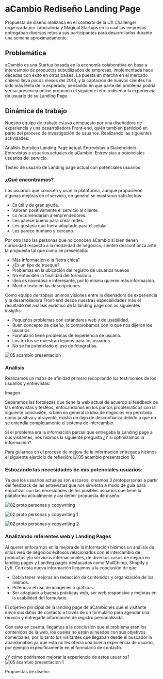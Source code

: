 # aCambio Rediseño Landing Page

Propuesta de diseño realizada en el contexto de la UX Challenger organizada por Laboratoria y Magical Startups en la cual las empresas entregaban diversos retos a sus participantes para desarrollarlos durante una semana aproximadamente.

## Problemática
aCambio es una Startup basada en la economía colaborativa en base a intercambio de productos subutilizados de empresas, implementada hace décadas con éxito en otros países. La puesta en marcha en el mercado chileno lleva pocos meses del 2018, y la captación de nuevos clientes ha sido más lenta de lo esperado, pensando en que parte del problema podría ser su presencia online proponen el siguiente reto: rediseñar la experiencia de usuario de su Landing Page.

## Dinámica de trabajo
Nuestro equipo de trabajo estuvo compuesto por una diseñadora de experiencia y una desarrolladora Front-end, quién también participó en parte del proceso de investigación de usuarios. Realizando las siguientes actividades:

Análisis Eurístico Landing Page actual.
Entrevistas a Stakeholders.
Entrevistas a usuarios actuales de aCambio.
Entrevistas a potenciales usuarios del servicio.

Testeo de usuario de Landing page actual con potenciales usuarios.

### ¿Qué encontramos?

Los usuarios que conocen y usan la plataforma, aunque propusieron algunas mejoras en el servicio, en general se mostraron satisfechos:

- Es útil y de gran ayuda.
- Valoran positivamente el servicio al cliente.
- Lo recomendarían a emprendedores.
- Les parece bueno para crear redes.
- Les gustaría que fuera adaptado para el celular
- Les parece humano y cercano.

Por otro lado las personas que no conocen aCambio si bien tienen curiosidad respecto a la modalidad de negocios, sienten desconfianza ante la propuesta tal que como se presentaba:
- Más información o la “letra chica”
- ¿Es un tipo de trueque?
- Problemas en la ubicación del registro de usuarios nuevos
- No entienden la finalidad del formulario.
- Idea es novedosa e interesante, por lo mismo quieren más información.
- Mucho texto en las descripciones.

Como equipo de trabajo unimos visiones entre la diseñadora de experiencia y la desarrolladora Front-end desde nuestras especialidades más el resultado del análisis eurístico de la landing page con os siguientes insigths:

- Pequeños problemas con estándares web y de usabilidad.
- Buen concepto de diseño, lo comprobamos con lo que nos dijeron los usuarios.
- Formulario tiene problemas de experiencia de usuario.
- Los textos se muestran lejanos para los usuarios.
- No se ha potenciado el uso de fotografías.

![05 acambio presentacion](https://user-images.githubusercontent.com/32280840/45605565-4d12f380-ba14-11e8-9286-d0f4b0594477.png)


### Análisis
Realizamos un mapa de afinidad primero recopilando los testimonios de los usuarios y entrevistas:

Imagen

Separamos las fortalezas que tiene la web actual de acuerdo al feedback de las entrevistas y testeos, enfocandonos en los puntos problemáticos con la siguiente conclusión, si bien en general la idea de negocios era percibida como positiva y atrayente, existía un dejo de desconfianza debido a que no se entendía completamente el sistema de intercambio.

Si el problema era la información parcial que entregaba la Landing page a sus visitantes, nos hicimos la siguiente pregunta ¿Y si optimizamos la información?

Para guiarnos en el proceso de mejora de la información entregada hicimos el siguiente ejercicio de reflexión:
![05 acambio presentacion 10](https://user-images.githubusercontent.com/32280840/45605681-25705b00-ba15-11e8-9e7f-8f2de39ef0e9.png)

### Esbozando las necesidades de mis potenciales usuarios:
Ya que los usuarios actuales son escasos, creamos 3 protopersonas a partir del feedback de las entrevistas que nos sirvieran a modo  de guía para empatizar con las necesidades de los posibles usuarios que tiene la plataforma actualmente y así definir propuesta de diseño.

![02 proto personas y copywriting](https://user-images.githubusercontent.com/32280840/45605568-5308d480-ba14-11e8-93aa-11b4ffde9143.png)

![02 proto personas y copywriting 1](https://user-images.githubusercontent.com/32280840/45605571-5734f200-ba14-11e8-8987-6e6d80f4208c.png)

![02 proto personas y copywriting 2](https://user-images.githubusercontent.com/32280840/45605574-5ac87900-ba14-11e8-93fc-6132108ab419.png)

### Analizando referentes web y Landing Pages
Al querer enfocarnos en la mejora de la información hicimos un análisis de sitios web de negocios éxitosos relacionados con el intercambio de productos y/o servicios internacionales, de diversos casos de mejora en landing pages y Landing pages destacadas como MailChimp, Shopify y Lyft. Con esta nueva información llegamos a la conclusión de que:

- Debía tener mejoras en redacción de contenidos y organización de los mismos.
- Potenciar el uso de imágenes o gráficos.
- Ser adaptado a buenas prácticas web, ser web responsive y mejoras en la usabilidad del formulario.

El objetivo principal de la landing page de aCambiones que el visitante envié sus datos de contacto a través de un formulario para agendar una reunión y entregarle información de registro personalizada.

Con esto en cuenta, llegamos a la conclusión que el problema eran los contenidos de la web, los cuales no están alineados con sus objetivos comerciales, por lo tanto los visitantes que llegaban desde el buscador la abandonaban ya que esta no les ofecia una buena experiencia de usuario, por ejemplo específicamente en el formulario de contacto.

¿Y cómo podríamos mejorar la experiencia de estos usuarios? 
![05 acambio presentacion 1](https://user-images.githubusercontent.com/32280840/45605559-45534f00-ba14-11e8-9932-3d5985801bc0.png)

Propuestas de diseño:

